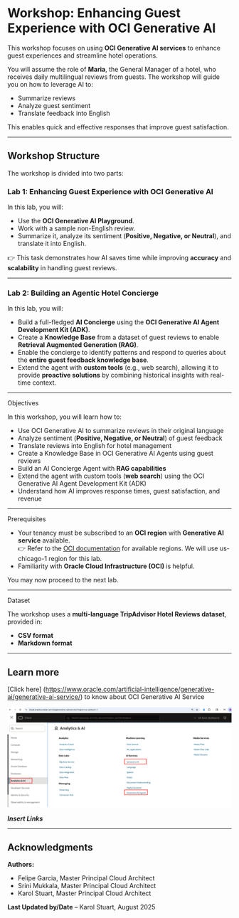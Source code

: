 # Workshop: Enhancing Guest Experience with OCI Generative AI

This workshop focuses on using **OCI Generative AI services** to enhance guest experiences and streamline hotel operations.  

You will assume the role of **Maria**, the General Manager of a hotel, who receives daily multilingual reviews from guests. The workshop will guide you on how to leverage AI to:  
- Summarize reviews  
- Analyze guest sentiment  
- Translate feedback into English  

This enables quick and effective responses that improve guest satisfaction.

---

## Workshop Structure

The workshop is divided into two parts:

### Lab 1: Enhancing Guest Experience with OCI Generative AI  
In this lab, you will:  
- Use the **OCI Generative AI Playground**.  
- Work with a sample non-English review.  
- Summarize it, analyze its sentiment (**Positive, Negative, or Neutral**), and translate it into English.  

👉 This task demonstrates how AI saves time while improving **accuracy** and **scalability** in handling guest reviews.

---

### Lab 2: Building an Agentic Hotel Concierge  
In this lab, you will:  
- Build a full-fledged **AI Concierge** using the **OCI Generative AI Agent Development Kit (ADK)**.  
- Create a **Knowledge Base** from a dataset of guest reviews to enable **Retrieval Augmented Generation (RAG)**.  
- Enable the concierge to identify patterns and respond to queries about the **entire guest feedback knowledge base**.  
- Extend the agent with **custom tools** (e.g., web search), allowing it to provide **proactive solutions** by combining historical insights with real-time context.  

---

Objectives 

In this workshop, you will learn how to:  

-  Use OCI Generative AI to summarize reviews in their original language  
-  Analyze sentiment (**Positive, Negative, or Neutral**) of guest feedback  
-  Translate reviews into English for hotel management  
-  Create a Knowledge Base in OCI Generative AI Agents using guest reviews  
-  Build an AI Concierge Agent with **RAG capabilities**  
-  Extend the agent with custom tools (**web search**) using the OCI Generative AI Agent Development Kit (ADK)  
-  Understand how AI improves response times, guest satisfaction, and revenue  

---

Prerequisites  

- Your tenancy must be subscribed to an **OCI region** with **Generative AI service** available.  
  👉 Refer to the [OCI documentation](https://docs.oracle.com/en-us/iaas/Content/home.htm) for available regions. We will use us-chicago-1 region for this lab.
- Familiarity with **Oracle Cloud Infrastructure (OCI)** is helpful.  

You may now proceed to the next lab.

---

Dataset  

The workshop uses a **multi-language TripAdvisor Hotel Reviews dataset**, provided in:  
- **CSV format**  
- **Markdown format**  



---

## Learn more

[Click here]  (https://www.oracle.com/artificial-intelligence/generative-ai/generative-ai-service/) to know about OCI Generative AI Service

![Alt text](images/OCI-GenAIService.png "OCI Gen AI Services")

***Insert Links*** 

---

## Acknowledgments  

**Authors:**  
- Felipe Garcia, Master Principal Cloud Architect 
- Srini Mukkala, Master Principal Cloud Architect  
- Karol Stuart, Master Principal Cloud Architect  

**Last Updated by/Date** – Karol Stuart, August 2025  
